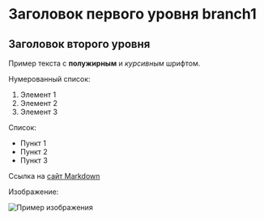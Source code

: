 # Заголовок первого уровня branch1

## Заголовок второго уровня

Пример текста с **полужирным** и *курсивным* шрифтом.

Нумерованный список:

1. Элемент 1
2. Элемент 2
3. Элемент 3


Список:

- Пункт 1
- Пункт 2
- Пункт 3



Ссылка на [сайт Markdown](https://www.markdownguide.org/)

Изображение:

![Пример изображения](https://via.placeholder.com/150)